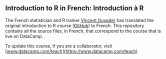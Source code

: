 ## Introduction to R in French: Introduction à R

The French statistician and R trainer [Vincent Guyader](vincent@thinkr.fr) has translated the original introduction to R course ([GitHub](https://github.com/datacamp/courses-intro-to-r-old)) to French. This repository contains all the source files, in French, that correspond to the course that is live on DataCamp.

To update this course, if you are a collaborator, visit [www.datacamp.com/teach](https://www.datacamp.com/teach)

